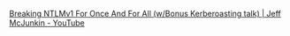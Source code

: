[Breaking NTLMv1 For Once And For All (w/Bonus Kerberoasting talk) | Jeff McJunkin - YouTube](https://www.youtube.com/watch?v=1R2SBIR4mTk)

